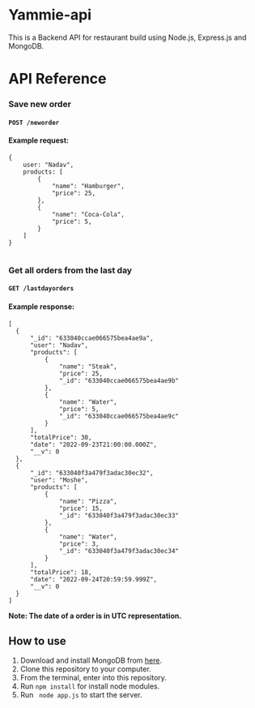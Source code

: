 # Yammie-api

This is a Backend API for restaurant build using Node.js, Express.js and MongoDB.

# API Reference

### Save new order

#### **```POST /neworder```** ####

#### Example request:
  
  ```
  {
      user: "Nadav",
      products: [
          {
              "name": "Hamburger",
              "price": 25,
          },
          {
              "name": "Coca-Cola",
              "price": 5,
          }
      ]
  }
    
```
  
### Get all orders from the last day

#### **```GET /lastdayorders```** ####

#### Example response:
  
  ```
[
    {
        "_id": "633040ccae066575bea4ae9a",
        "user": "Nadav",
        "products": [
            {
                "name": "Steak",
                "price": 25,
                "_id": "633040ccae066575bea4ae9b"
            },
            {
                "name": "Water",
                "price": 5,
                "_id": "633040ccae066575bea4ae9c"
            }
        ],
        "totalPrice": 30,
        "date": "2022-09-23T21:00:00.000Z",
        "__v": 0
    },
    {
        "_id": "633040f3a479f3adac30ec32",
        "user": "Moshe",
        "products": [
            {
                "name": "Pizza",
                "price": 15,
                "_id": "633040f3a479f3adac30ec33"
            },
            {
                "name": "Water",
                "price": 3,
                "_id": "633040f3a479f3adac30ec34"
            }
        ],
        "totalPrice": 18,
        "date": "2022-09-24T20:59:59.999Z",
        "__v": 0
    }
]
```

**Note: The date of a order is in UTC representation.**

## How to use

1. Download and install MongoDB from [here](https://www.mongodb.com/docs/manual/installation/).
2. Clone this repository to your computer.
3. From the terminal, enter into this repository.
4. Run ```npm install``` for install node modules.
5. Run ``` node app.js``` to start the server.
